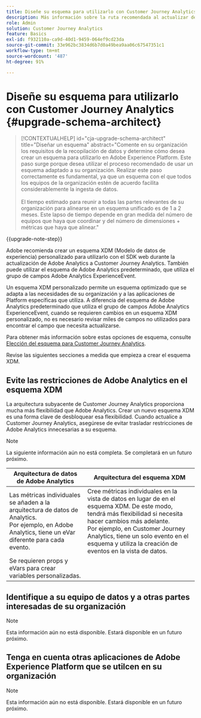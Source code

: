 ```yaml
---
title: Diseñe su esquema para utilizarlo con Customer Journey Analytics
description: Más información sobre la ruta recomendada al actualizar de Adobe Analytics a Customer Journey Analytics
role: Admin
solution: Customer Journey Analytics
feature: Basics
exl-id: f932110a-ca9d-40d1-9459-064ef9cd23da
source-git-commit: 33e962bc3834d6b7d0a49bea9aa06c67547351c1
workflow-type: tm+mt
source-wordcount: '487'
ht-degree: 91%

---
```


# Diseñe su esquema para utilizarlo con Customer Journey Analytics {#upgrade-schema-architect}

<!-- markdownlint-disable MD034 -->

>[!CONTEXTUALHELP]
>id="cja-upgrade-schema-architect"
>title="Diseñar un esquema"
>abstract="Comente en su organización los requisitos de la recopilación de datos y determine cómo desea crear un esquema para utilizarlo en Adobe Experience Platform. Este paso surge porque desea utilizar el proceso recomendado de usar un esquema adaptado a su organización. Realizar este paso correctamente es fundamental, ya que un esquema con el que todos los equipos de la organización estén de acuerdo facilita considerablemente la ingesta de datos.<br><br>El tiempo estimado para reunir a todas las partes relevantes de su organización para alinearse en un esquema unificado es de 1 a 2 meses. Este lapso de tiempo depende en gran medida del número de equipos que haya que coordinar y del número de dimensiones + métricas que haya que alinear."

<!-- markdownlint-enable MD034 -->

{{upgrade-note-step}}

Adobe recomienda crear un esquema XDM (Modelo de datos de experiencia) personalizado para utilizarlo con el SDK web durante la actualización de Adobe Analytics a Customer Journey Analytics. También puede utilizar el esquema de Adobe Analytics predeterminado, que utiliza el grupo de campos Adobe Analytics ExperienceEvent.

Un esquema XDM personalizado permite un esquema optimizado que se adapta a las necesidades de su organización y a las aplicaciones de Platform específicas que utiliza. A diferencia del esquema de Adobe Analytics predeterminado que utiliza el grupo de campos Adobe Analytics ExperienceEvent, cuando se requieren cambios en un esquema XDM personalizado, no es necesario revisar miles de campos no utilizados para encontrar el campo que necesita actualizarse.

Para obtener más información sobre estas opciones de esquema, consulte [Elección del esquema para Customer Journey Analytics](/help/getting-started/cja-upgrade/cja-upgrade-schema-existing.md).

Revise las siguientes secciones a medida que empieza a crear el esquema XDM.

## Evite las restricciones de Adobe Analytics en el esquema XDM

La arquitectura subyacente de Customer Journey Analytics proporciona mucha más flexibilidad que Adobe Analytics. Crear un nuevo esquema XDM es una forma clave de desbloquear esa flexibilidad. Cuando actualice a Customer Journey Analytics, asegúrese de evitar trasladar restricciones de Adobe Analytics innecesarias a su esquema.

>[!NOTE]
>
>La siguiente información aún no está completa. Se completará en un futuro próximo.

| Arquitectura de datos de Adobe Analytics | Arquitectura del esquema XDM |
|---------|----------|
| Las métricas individuales se añaden a la arquitectura de datos de Analytics.<br/>Por ejemplo, en Adobe Analytics, tiene un eVar diferente para cada evento. | Cree métricas individuales en la vista de datos en lugar de en el esquema XDM. De este modo, tendrá más flexibilidad si necesita hacer cambios más adelante.<br/>Por ejemplo, en Customer Journey Analytics, tiene un solo evento en el esquema y utiliza la creación de eventos en la vista de datos. |
| Se requieren props y eVars para crear variables personalizadas. |  |

## Identifique a su equipo de datos y a otras partes interesadas de su organización

>[!NOTE]
>
>Esta información aún no está disponible. Estará disponible en un futuro próximo.

## Tenga en cuenta otras aplicaciones de Adobe Experience Platform que se utilcen en su organización

>[!NOTE]
>
>Esta información aún no está disponible. Estará disponible en un futuro próximo.
